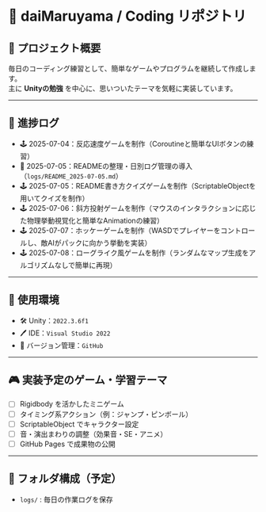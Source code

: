 # 📝 daiMaruyama / Coding リポジトリ

## 🎯 プロジェクト概要
毎日のコーディング練習として、簡単なゲームやプログラムを継続して作成します。  
主に **Unityの勉強** を中心に、思いついたテーマを気軽に実装しています。

---

## 📌 進捗ログ

- 🕹️ 2025-07-04：反応速度ゲームを制作（Coroutineと簡単なUIボタンの練習）
- 📁 2025-07-05：READMEの整理・日別ログ管理の導入（`logs/README_2025-07-05.md`）
- 🕹️ 2025-07-05：README書き方クイズゲームを制作（ScriptableObjectを用いてクイズを制作）
- 🕹️ 2025-07-06：斜方投射ゲームを制作（マウスのインタラクションに応じた物理挙動視覚化と簡単なAnimationの練習）
- 🕹️ 2025-07-07：ホッケーゲームを制作（WASDでプレイヤーをコントロールし、敵AIがパックに向かう挙動を実装）
- 🕹️ 2025-07-08：ローグライク風ゲームを制作（ランダムなマップ生成をアルゴリズムなしで簡単に再現）

---

## 🔧 使用環境

- 🛠️ Unity：`2022.3.6f1`
- 🖊️ IDE：`Visual Studio 2022`
- 💾 バージョン管理：`GitHub`

---

## 🎮 実装予定のゲーム・学習テーマ

- [ ] Rigidbody を活かしたミニゲーム
- [ ] タイミング系アクション（例：ジャンプ・ピンボール）
- [ ] ScriptableObject でキャラクター設定
- [ ] 音・演出まわりの調整（効果音・SE・アニメ）
- [ ] GitHub Pages で成果物の公開

---

## 📂 フォルダ構成（予定）

- `logs/` : 毎日の作業ログを保存  
